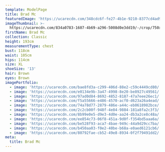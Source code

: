 ```yaml
---
template: ModelPage
title: Brad Mc
featuredImage: 'https://ucarecdn.com/348cdc6f-fe27-4b1e-9210-8377cd4ad938/'
imageThumbnail: >-
  https://ucarecdn.com/834a0783-1607-4b69-a296-5008d0e3dd19/-/crop/750x676/0,0/-/preview/
firstName: Brad Mc
collection: Classic
height: 193cm
measurementType: chest
bust: 118cm
waist: 105cm
hips: 114cm
size: XL
shoeSize: '13'
hair: Brown
eyes: Brown
imagePortfolio:
  - image: 'https://ucarecdn.com/bae8fd3a-c299-406d-88e2-c59c4449cd80/'
  - image: 'https://ucarecdn.com/e0134e9b-3a47-4998-8e20-be8927c49561/'
  - image: 'https://ucarecdn.com/97ad0d84-8692-4852-8187-47a7eee26ec1/'
  - image: 'https://ucarecdn.com/f5a55666-e486-4570-acf0-d623a26a4ead/'
  - image: 'https://ucarecdn.com/74a78d77-2879-486e-a44c-eb0618982bce/'
  - image: 'https://ucarecdn.com/2c2cb00f-948f-4e84-9884-181a8fa2c3f3/'
  - image: 'https://ucarecdn.com/8b99e0e5-d9e3-4d0e-aa24-db3a2ce8c48a/'
  - image: 'https://ucarecdn.com/ee854c73-06f8-451a-9d0f-f354bd5aaa6a/'
  - image: 'https://ucarecdn.com/be528f93-aca7-4bae-949c-44a9d29cc7ba/'
  - image: 'https://ucarecdn.com/b450aa03-f0e2-40be-b68a-e0aed6121cb6/'
  - image: 'https://ucarecdn.com/80792fae-cb52-49e8-8934-0f2f79491dd2/'
meta:
  title: Brad Mc
---
```


